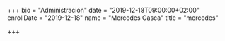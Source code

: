 +++
bio = "Administración"
date = "2019-12-18T09:00:00+02:00"
enrollDate = "2019-12-18"
name = "Mercedes Gasca"
title = "mercedes"

+++

